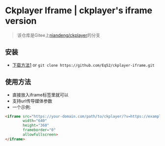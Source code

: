# Ckplayer Iframe | ckplayer's iframe version
>该仓库是Gitee上[niandeng/ckplayer](https://gitee.com/niandeng/ckplayer "ckplayer仓库")的分支
## 安装
- [下载方法1](https://github.com/Eq52/ckplayer-iframe/archive/refs/heads/main.zip "下载ZIP包") or `git clone https://github.com/Eq52/ckplayer-iframe.git`
  
## 使用方法
- 直接放入iframe标签里就可以
- 支持url传导媒体参数
- 一个示例: 
```html
<iframe src="https://your-domain.com/path/to/ckplayer/?v=https://example.com/video.mp4" 
        width="640" 
        height="360" 
        frameborder="0" 
        allowfullscreen>
</iframe>
```

